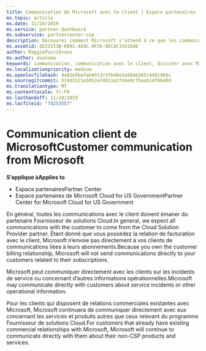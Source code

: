 ```yaml
---
title: Communication de Microsoft avec le client | Espace partenaires
ms.topic: article
ms.date: 11/20/2019
ms.service: partner-dashboard
ms.subservice: partnercenter-csp
description: Découvrez comment Microsoft s’attend à ce que les communications des clients se produisent entre les clients et les partenaires dans le programme du fournisseur de solutions Cloud.
ms.assetid: EE52153B-6B91-4A9C-8F26-8ECAC3391D4B
author: MaggiePucciEvans
ms.author: evansma
keywords: communication, communication avec le client, discuter avec Microsoft
ms.localizationpriority: medium
ms.openlocfilehash: 4a02e5befab4553c9fbd6e5a99a6565c4ddc9b8c
ms.sourcegitcommit: 524d3121e5053a74911e2fd4e9cf5aab14f6b48d
ms.translationtype: MT
ms.contentlocale: fr-FR
ms.lasthandoff: 11/20/2019
ms.locfileid: "74253557"
---
```

# <a name="customer-communication-from-microsoft"></a><span data-ttu-id="2754a-104">Communication client de Microsoft</span><span class="sxs-lookup"><span data-stu-id="2754a-104">Customer communication from Microsoft</span></span>

<span data-ttu-id="2754a-105">**S’applique à**</span><span class="sxs-lookup"><span data-stu-id="2754a-105">**Applies to**</span></span>

-  <span data-ttu-id="2754a-106">Espace partenaires</span><span class="sxs-lookup"><span data-stu-id="2754a-106">Partner Center</span></span>
-  <span data-ttu-id="2754a-107">Espace partenaires de Microsoft Cloud for US Government</span><span class="sxs-lookup"><span data-stu-id="2754a-107">Partner Center for Microsoft Cloud for US Government</span></span>


<span data-ttu-id="2754a-108">En général, toutes les communications avec le client doivent émaner du partenaire Fournisseur de solutions&nbsp;Cloud.</span><span class="sxs-lookup"><span data-stu-id="2754a-108">In general, we expect all communications with the customer to come from the Cloud Solution Provider partner.</span></span> <span data-ttu-id="2754a-109">Étant donné que vous possédez la relation de facturation avec le client, Microsoft n’envoie pas directement à vos clients de communications liées à leurs abonnements.</span><span class="sxs-lookup"><span data-stu-id="2754a-109">Because you own the customer billing relationship, Microsoft will not send communications directly to your customers related to their subscriptions.</span></span>

<span data-ttu-id="2754a-110">Microsoft peut communiquer directement avec les clients sur les incidents de service ou concernant d’autres informations opérationnelles.</span><span class="sxs-lookup"><span data-stu-id="2754a-110">Microsoft may communicate directly with customers about service incidents or other operational information.</span></span>

<span data-ttu-id="2754a-111">Pour les clients qui disposent de relations commerciales existantes avec Microsoft, Microsoft continuera de communiquer directement avec eux concernant les services et produits autres que ceux relevant du programme Fournisseur de solutions Cloud.</span><span class="sxs-lookup"><span data-stu-id="2754a-111">For customers that already have existing commercial relationships with Microsoft, Microsoft will continue to communicate directly with them about their non-CSP products and services.</span></span>

 

 



